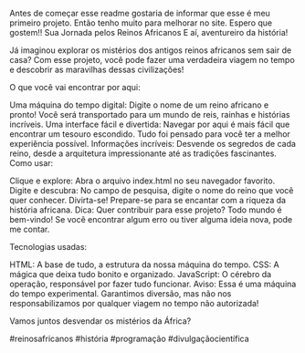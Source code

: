 Antes de começar esse readme gostaria de informar que esse é meu primeiro projeto. Então tenho muito para melhorar no site. Espero que gostem!! Sua Jornada pelos Reinos Africanos
E aí, aventureiro da história!

Já imaginou explorar os mistérios dos antigos reinos africanos sem sair de casa? Com esse projeto, você pode fazer uma verdadeira viagem no tempo e descobrir as maravilhas dessas civilizações!

O que você vai encontrar por aqui:

Uma máquina do tempo digital: Digite o nome de um reino africano e pronto! Você será transportado para um mundo de reis, rainhas e histórias incríveis.
Uma interface fácil e divertida: Navegar por aqui é mais fácil que encontrar um tesouro escondido. Tudo foi pensado para você ter a melhor experiência possível.
Informações incríveis: Desvende os segredos de cada reino, desde a arquitetura impressionante até as tradições fascinantes.
Como usar:

Clique e explore: Abra o arquivo index.html no seu navegador favorito.
Digite e descubra: No campo de pesquisa, digite o nome do reino que você quer conhecer.
Divirta-se! Prepare-se para se encantar com a riqueza da história africana.
Dica: Quer contribuir para esse projeto? Todo mundo é bem-vindo! Se você encontrar algum erro ou tiver alguma ideia nova, pode me contar.

Tecnologias usadas:

HTML: A base de tudo, a estrutura da nossa máquina do tempo.
CSS: A mágica que deixa tudo bonito e organizado.
JavaScript: O cérebro da operação, responsável por fazer tudo funcionar.
Aviso: Essa é uma máquina do tempo experimental. Garantimos diversão, mas não nos responsabilizamos por qualquer viagem no tempo não autorizada!

Vamos juntos desvendar os mistérios da África?

#reinosafricanos #história #programação #divulgaçãocientífica
